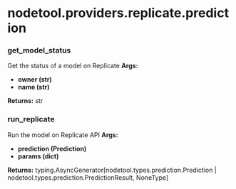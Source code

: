 # nodetool.providers.replicate.prediction

### get_model_status

Get the status of a model on Replicate
**Args:**
- **owner (str)**
- **name (str)**

**Returns:** str

### run_replicate

Run the model on Replicate API
**Args:**
- **prediction (Prediction)**
- **params (dict)**

**Returns:** typing.AsyncGenerator[nodetool.types.prediction.Prediction | nodetool.types.prediction.PredictionResult, NoneType]

